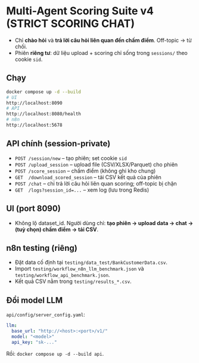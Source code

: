 # Multi-Agent Scoring Suite v4 (STRICT SCORING CHAT)

- Chỉ **chào hỏi** và **trả lời câu hỏi liên quan đến chấm điểm**. Off-topic → từ chối.
- Phiên **riêng tư**: dữ liệu upload + scoring chỉ sống trong `sessions/` theo cookie `sid`.

## Chạy
```bash
docker compose up -d --build
# UI
http://localhost:8090
# API
http://localhost:8080/health
# n8n
http://localhost:5678
```

## API chính (session-private)
- `POST /session/new` – tạo phiên; set cookie `sid`
- `POST /upload_session` – upload file (CSV/XLSX/Parquet) cho phiên
- `POST /score_session` – chấm điểm (không ghi kho chung)
- `GET  /download_scored_session` – tải CSV kết quả của phiên
- `POST /chat` – chỉ trả lời câu hỏi liên quan scoring; off-topic bị chặn
- `GET  /logs?session_id=...` – xem log (lưu trong Redis)

## UI (port 8090)
- Không lộ dataset_id. Người dùng chỉ: **tạo phiên → upload data → chat → (tuỳ chọn) chấm điểm → tải CSV**.

## n8n testing (riêng)
- Đặt data cố định tại `testing/data_test/BankCustomerData.csv`.
- Import `testing/workflow_n8n_llm_benchmark.json` và `testing/workflow_api_benchmark.json`.
- Kết quả CSV nằm trong `testing/results_*.csv`.

## Đổi model LLM
`api/config/server_config.yaml`:
```yaml
llm:
  base_url: "http://<host>:<port>/v1/"
  model: "<model>"
  api_key: "sk-..."
```
Rồi: `docker compose up -d --build api`.